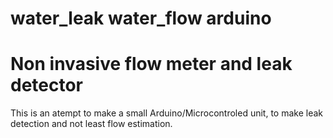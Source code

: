 # water_leak water_flow arduino
<h1>Non invasive flow meter and leak detector</h1>
<p>This is an atempt to make a small Arduino/Microcontroled unit, to make leak detection and not least flow estimation.</p> 
